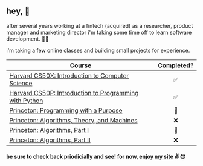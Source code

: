 ## hey, 👋

after several years working at a fintech (acquired) as a researcher, product manager and marketing director i'm taking some time off to learn software development. 🧑‍💻

i'm taking a few online classes and building small projects for experience.

| Course                                                              | Completed? |
| ------------------------------------------------------------------- | :---------:|
| [Harvard CS50X: Introduction to Computer Science](https://github.com/mikeygough/cs50x) | ✅ |
| [Harvard CS50P: Introduction to Programming with Python](https://github.com/mikeygough/cs50p) | ✅ |
| [Princeton: Programming with a Purpose](https://github.com/mikeygough/java-1) | 🔨 |
| [Princeton: Algorithms, Theory, and Machines](https://github.com/mikeygough/java-2) | ❌ |
| [Princeton: Algorithms, Part I](https://bit.ly/3MQBYoa) | 🔨 |
| [Princeton: Algorithms, Part II](https://bit.ly/3gr8AJ2) | ❌ |

#### be sure to check back priodicially and see! for now, enjoy [my site](https://mikeygough.github.io/) :v: 😎
